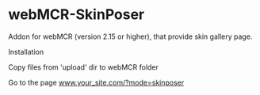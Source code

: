 webMCR-SkinPoser
==================

Addon for webMCR (version 2.15 or higher), that provide skin gallery page.

Installation

Copy files from 'upload' dir to webMCR folder 

Go to the page www.your_site.com/?mode=skinposer